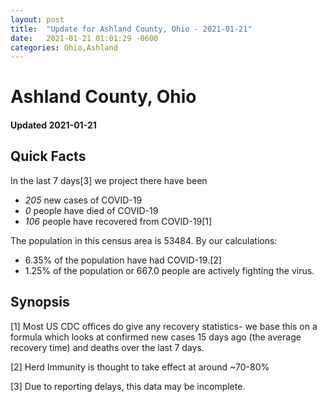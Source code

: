```yaml
---
layout: post
title:  "Update for Ashland County, Ohio - 2021-01-21"
date:   2021-01-21 01:01:29 -0600
categories: Ohio,Ashland
---
```


# Ashland County, Ohio
#### Updated 2021-01-21

## Quick Facts

In the last 7 days[3] we project there have been
- *205* new cases of COVID-19
- *0* people have died of COVID-19
- *106* people have recovered from COVID-19[1]

The population in this census area is 53484. By our calculations:
- 6.35% of the population have had COVID-19.[2]
- 1.25% of the population or 667.0 people are actively fighting the virus.

## Synopsis




[1] Most US CDC offices do give any recovery statistics- we base this on a formula which looks at confirmed new cases
15 days ago (the average recovery time) and deaths over the last 7 days.

[2] Herd Immunity is thought to take effect at around ~70-80%

[3] Due to reporting delays, this data may be incomplete.
 
    